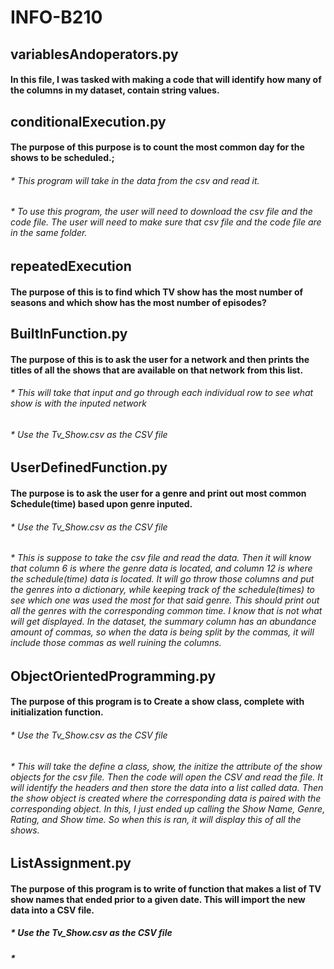 # INFO-B210

## **variablesAndoperators.py**
  #### In this file, I was tasked with making a code that will identify how many of the columns in my dataset, contain string values.
    

## **conditionalExecution.py**
  #### The purpose of this purpose is to count the most common day for the shows to be scheduled.;
  ######  * This program will take in the data from the csv and read it. 
  ######  * To use this program, the user will need to download the csv file and the code file. The user will need to make sure that csv file and the code file are in the same folder. 

## **repeatedExecution**
  #### The purpose of this is to find which TV show has the most number of seasons and which show has the most number of episodes?

  
## **BuiltInFunction.py**
  #### The purpose of this is to ask the user for a network and then prints the titles of all the shows that are available on that network from this list.
  ######  * This will take that input and go through each individual row to see what show is with the inputed network
  ######  * Use the Tv_Show.csv as the CSV file

## **UserDefinedFunction.py**
  #### The purpose is to ask the user for a genre and print out most common Schedule(time) based upon genre inputed.
  ######  * Use the Tv_Show.csv as the CSV file
  ######  * This is suppose to take the csv file and read the data. Then it will know that column 6 is where the genre data is located, and column 12 is where the schedule(time) data is located. It will go throw those columns and put the genres into a dictionary, while keeping track of the schedule(times) to see which one was used the most for that said genre. This should print out all the genres with the corresponding common time. I know that is not what will get displayed. In the dataset, the summary column has an abundance amount of commas, so when the data is being split by the commas, it will include those commas as well ruining the columns. 

## **ObjectOrientedProgramming.py**
  #### The purpose of this program is to Create a show class, complete with initialization function.
  ###### * Use the Tv_Show.csv as the CSV file
  ###### * This will take the define a class, show, the initize the attribute of the show objects for the csv file. Then the code will open the CSV and read the file. It will identify the headers and then store the data into a list called data. Then the show object is created where the corresponding data is paired with the corresponding object. In this, I just ended up calling the Show Name, Genre, Rating, and Show time. So when this is ran, it will display this of all the shows.

## **ListAssignment.py** 
  #### The purpose of this program is to write of function that makes a list of TV show names that ended prior to a given date. This will import the new data into a CSV file. 
  ##### * Use the Tv_Show.csv as the CSV file
  ##### * 
